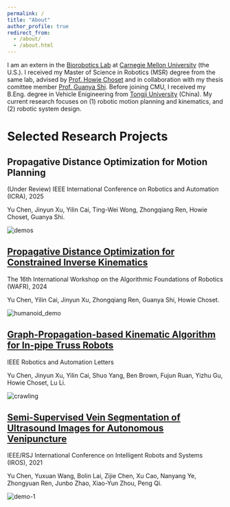 ```yaml
---
permalink: /
title: "About"
author_profile: true
redirect_from: 
  - /about/
  - /about.html
---
```


I am an extern in the [Biorobotics Lab](https://biorobotics.org/) at [Carnegie Mellon University](https://www.ri.cmu.edu/) (the U.S.). I received my Master of Science in Robotics (MSR) degree from the same lab, advised by [Prof. Howie Choset](https://www.cs.cmu.edu/~choset/) and in collaboration with my thesis comittee member [Prof. Guanya Shi](https://www.gshi.me/). Before joining CMU, I received my B.Eng. degree in Vehicle Enigineering from [Tongji University](https://www.tongji.edu.cn/) (China). My current research focuses on (1) robotic motion planning and kinematics, and (2) robotic system design.

Selected Research Projects
======

## Propagative Distance Optimization for Motion Planning

(Under Review) IEEE International Conference on Robotics and Automation (ICRA), 2025

Yu Chen, Jinyun Xu, Yilin Cai, Ting-Wei Wong, Zhongqiang Ren, Howie Choset, Guanya Shi.

![demos](https://github.com/user-attachments/assets/90412f4d-acb0-4fe4-85a1-4c957c3ce980)

## [Propagative Distance Optimization for Constrained Inverse Kinematics](https://arxiv.org/abs/2406.11572)

The 16th International Workshop on the Algorithmic Foundations of Robotics (WAFR), 2024

Yu Chen, Yilin Cai, Jinyun Xu, Zhongqiang Ren, Guanya Shi, Howie Choset.

![humanoid_demo](https://github.com/user-attachments/assets/a2aa2c36-06d9-4ccc-88bb-e574c0eef659)

## [Graph-Propagation-based Kinematic Algorithm for In-pipe Truss Robots](https://ieeexplore.ieee.org/abstract/document/10494897)

IEEE Robotics and Automation Letters

Yu Chen, Jinyun Xu, Yilin Cai, Shuo Yang, Ben Brown, Fujun Ruan, Yizhu Gu, Howie Choset, Lu Li.

![crawling](https://github.com/user-attachments/assets/ba4dc368-7000-4306-8ea1-76d54030abb2)

## [Semi-Supervised Vein Segmentation of Ultrasound Images for Autonomous Venipuncture](https://ieeexplore.ieee.org/abstract/document/9636149)

IEEE/RSJ International Conference on Intelligent Robots and Systems (IROS), 2021

Yu Chen, Yuxuan Wang, Bolin Lai, Zijie Chen, Xu Cao, Nanyang Ye, Zhongyuan Ren, Junbo Zhao, Xiao-Yun Zhou, Peng Qi.

![demo-1](https://github.com/user-attachments/assets/78d58873-00c9-4195-a767-02d1fc396604)
